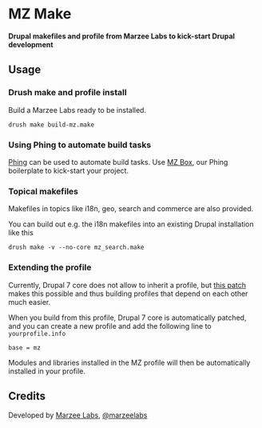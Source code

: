 # MZ Make
**Drupal makefiles and profile from Marzee Labs to kick-start Drupal development**

## Usage

### Drush make and profile install

Build a Marzee Labs ready to be installed.

	drush make build-mz.make

### Using Phing to automate build tasks

[Phing](http://www.phing.info) can be used to automate build tasks. Use [MZ Box](), our Phing boilerplate to kick-start your project.

### Topical makefiles

Makefiles in topics like i18n, geo, search and commerce are also provided.

You can build out e.g. the i18n makefiles into an existing Drupal installation like this

	drush make -v --no-core mz_search.make

### Extending the profile

Currently, Drupal 7 core does not allow to inherit a profile, but [this patch](https://drupal.org/node/2067229) makes this possible and thus building profiles that depend on each other much easier.

When you build from this profile, Drupal 7 core is automatically patched, and you can create a new profile and add the following line to `yourprofile.info`

	base = mz

Modules and libraries installed in the MZ profile will then be automatically installed in your profile.

## Credits

Developed by [Marzee Labs](http://marzeelabs.org), [@marzeelabs](http://twitter.com/marzeelabs)